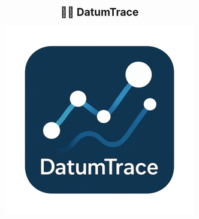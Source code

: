 <h1 align="center">🕵️‍♂️ DatumTrace</h1>

<p align="center">
  <img src="https://raw.githubusercontent.com/T4tsuk3i/DatumTrace/master/datum.png" width="750" alt="DatumTrace Banner"/>
</p>
